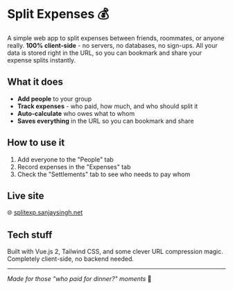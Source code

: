 # Split Expenses 💰

A simple web app to split expenses between friends, roommates, or anyone really. **100% client-side** - no servers, no databases, no sign-ups. All your data is stored right in the URL, so you can bookmark and share your expense splits instantly.

## What it does

- **Add people** to your group
- **Track expenses** - who paid, how much, and who should split it
- **Auto-calculate** who owes what to whom
- **Saves everything** in the URL so you can bookmark and share

## How to use it

1. Add everyone to the "People" tab
2. Record expenses in the "Expenses" tab
3. Check the "Settlements" tab to see who needs to pay whom

## Live site

🌐 [splitexp.sanjaysingh.net](https://splitexp.sanjaysingh.net)

## Tech stuff

Built with Vue.js 2, Tailwind CSS, and some clever URL compression magic. Completely client-side, no backend needed.

---

*Made for those "who paid for dinner?" moments* 🍕
